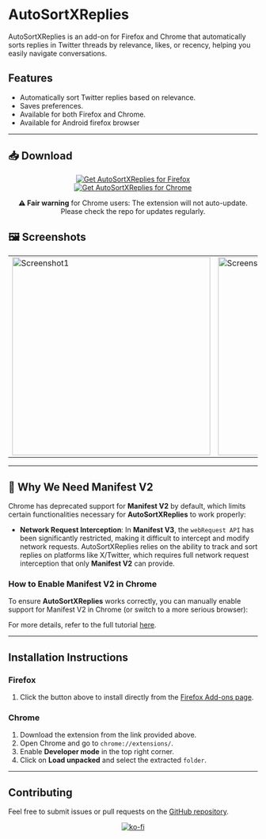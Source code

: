 # AutoSortXReplies

AutoSortXReplies is an add-on for Firefox and Chrome that automatically sorts replies in Twitter threads by relevance, likes, or recency, helping you easily navigate conversations.

## Features

- Automatically sort Twitter replies based on relevance.
- Saves preferences.
- Available for both Firefox and Chrome.
- Available for Android firefox browser

---

## 📥 Download

<p align="center">
  <a href="https://addons.mozilla.org/en-GB/firefox/addon/autosortxreplies/">
    <img src="https://img.shields.io/amo/v/autosortxreplies?label=Download%20Firefox&logo=Firefox-Browser&style=for-the-badge" alt="Get AutoSortXReplies for Firefox">
  </a>
  <br>
 <a href="https://github.com/RoyRiv3r/AutoSortXReplies/releases/download/1.1.0/AutoSortXRepliesChrome1.1.0.zip">
    <img src="https://img.shields.io/github/downloads/RoyRiv3r/AutoSortXReplies/latest/AutoSortXRepliesChrome.zip?style=for-the-badge&logo=GoogleChrome&label=DOWNLOAD%20CHROME&color=blue" alt="Get AutoSortXReplies for Chrome">
  </a>
  <p align="center"><b>⚠️ Fair warning</b> for Chrome users: The extension will not auto-update. Please check the repo for updates regularly.</p>
</p>

## 🖼️ Screenshots

<table>
  <tr>
    <td><img src="https://github.com/user-attachments/assets/d7362546-5987-4ccd-98fb-249856a63447" alt="Screenshot1" width="400"/></td>
    <td><img src="https://github.com/user-attachments/assets/9eaa9a17-ed1b-4828-9184-dbf3da8f87b2" alt="Screenshot2" width="400"/></td>
  </tr>
</table>

---

## 🚨 Why We Need Manifest V2

Chrome has deprecated support for **Manifest V2** by default, which limits certain functionalities necessary for **AutoSortXReplies** to work properly:

- **Network Request Interception**: In **Manifest V3**, the `webRequest API` has been significantly restricted, making it difficult to intercept and modify network requests. AutoSortXReplies relies on the ability to track and sort replies on platforms like X/Twitter, which requires full network request interception that only **Manifest V2** can provide.

### How to Enable Manifest V2 in Chrome

To ensure **AutoSortXReplies** works correctly, you can manually enable support for Manifest V2 in Chrome (or switch to a more serious browser):

For more details, refer to the full tutorial [here](https://gist.github.com/velzie/053ffedeaecea1a801a2769ab86ab376).

---

## Installation Instructions

### Firefox

1. Click the button above to install directly from the [Firefox Add-ons page](https://addons.mozilla.org/en-GB/firefox/addon/autosortxreplies/).

### Chrome

1. Download the extension from the link provided above.
2. Open Chrome and go to `chrome://extensions/`.
3. Enable **Developer mode** in the top right corner.
4. Click on **Load unpacked** and select the extracted `folder`.

---

## Contributing

Feel free to submit issues or pull requests on the [GitHub repository](https://github.com/RoyRiv3r/AutoSortXReplies).

<div align="center">
  <a href="https://ko-fi.com/royriver" target="_blank">
    <img src="https://ko-fi.com/img/githubbutton_sm.svg" alt="ko-fi" />
  </a>
</div>
